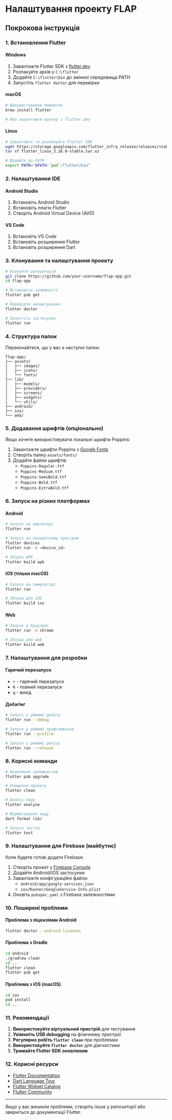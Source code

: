 # Налаштування проекту FLAP

## Покрокова інструкція

### 1. Встановлення Flutter

#### Windows
1. Завантажте Flutter SDK з [flutter.dev](https://flutter.dev/docs/get-started/install/windows)
2. Розпакуйте архів у `C:\flutter`
3. Додайте `C:\flutter\bin` до змінної середовища PATH
4. Запустіть `flutter doctor` для перевірки

#### macOS
```bash
# Використовуючи Homebrew
brew install flutter

# Або завантажте вручну з flutter.dev
```

#### Linux
```bash
# Завантажте та розпакуйте Flutter SDK
wget https://storage.googleapis.com/flutter_infra_release/releases/stable/linux/flutter_linux_3.16.0-stable.tar.xz
tar xf flutter_linux_3.16.0-stable.tar.xz

# Додайте до PATH
export PATH="$PATH:`pwd`/flutter/bin"
```

### 2. Налаштування IDE

#### Android Studio
1. Встановіть Android Studio
2. Встановіть плагін Flutter
3. Створіть Android Virtual Device (AVD)

#### VS Code
1. Встановіть VS Code
2. Встановіть розширення Flutter
3. Встановіть розширення Dart

### 3. Клонування та налаштування проекту

```bash
# Клонуйте репозиторій
git clone https://github.com/your-username/flap-app.git
cd flap-app

# Встановіть залежності
flutter pub get

# Перевірте налаштування
flutter doctor

# Запустіть застосунок
flutter run
```

### 4. Структура папок

Переконайтеся, що у вас є наступні папки:

```
flap-app/
├── assets/
│   ├── images/
│   ├── icons/
│   └── fonts/
├── lib/
│   ├── models/
│   ├── providers/
│   ├── screens/
│   ├── widgets/
│   └── utils/
├── android/
├── ios/
└── web/
```

### 5. Додавання шрифтів (опціонально)

Якщо хочете використовувати локальні шрифти Poppins:

1. Завантажте шрифти Poppins з [Google Fonts](https://fonts.google.com/specimen/Poppins)
2. Створіть папку `assets/fonts/`
3. Додайте файли шрифтів:
   - `Poppins-Regular.ttf`
   - `Poppins-Medium.ttf`
   - `Poppins-SemiBold.ttf`
   - `Poppins-Bold.ttf`
   - `Poppins-ExtraBold.ttf`

### 6. Запуск на різних платформах

#### Android
```bash
# Запуск на емуляторі
flutter run

# Запуск на конкретному пристрою
flutter devices
flutter run -d <device_id>

# Збірка APK
flutter build apk
```

#### iOS (тільки macOS)
```bash
# Запуск на симуляторі
flutter run

# Збірка для iOS
flutter build ios
```

#### Web
```bash
# Запуск у браузері
flutter run -d chrome

# Збірка для web
flutter build web
```

### 7. Налаштування для розробки

#### Гарячий перезапуск
- `r` - гарячий перезапуск
- `R` - повний перезапуск
- `q` - вихід

#### Дебагінг
```bash
# Запуск у режимі дебагу
flutter run --debug

# Запуск у режимі профілювання
flutter run --profile

# Запуск у режимі релізу
flutter run --release
```

### 8. Корисні команди

```bash
# Оновлення залежностей
flutter pub upgrade

# Очищення проекту
flutter clean

# Аналіз коду
flutter analyze

# Форматування коду
dart format lib/

# Запуск тестів
flutter test
```

### 9. Налаштування для Firebase (майбутнє)

Коли будете готові додати Firebase:

1. Створіть проект у [Firebase Console](https://console.firebase.google.com/)
2. Додайте Android/iOS застосунки
3. Завантажте конфігураційні файли:
   - `android/app/google-services.json`
   - `ios/Runner/GoogleService-Info.plist`
4. Оновіть `pubspec.yaml` з Firebase залежностями

### 10. Поширені проблеми

#### Проблема з ліцензіями Android
```bash
flutter doctor --android-licenses
```

#### Проблема з Gradle
```bash
cd android
./gradlew clean
cd ..
flutter clean
flutter pub get
```

#### Проблема з iOS (macOS)
```bash
cd ios
pod install
cd ..
```

### 11. Рекомендації

1. **Використовуйте віртуальний пристрій** для тестування
2. **Увімкніть USB debugging** на фізичному пристрої
3. **Регулярно робіть `flutter clean`** при проблемах
4. **Використовуйте `flutter doctor`** для діагностики
5. **Тримайте Flutter SDK оновленим**

### 12. Корисні ресурси

- [Flutter Documentation](https://flutter.dev/docs)
- [Dart Language Tour](https://dart.dev/guides/language/language-tour)
- [Flutter Widget Catalog](https://flutter.dev/docs/development/ui/widgets)
- [Flutter Community](https://flutter.dev/community)

---

Якщо у вас виникли проблеми, створіть issue у репозиторії або зверніться до документації Flutter.